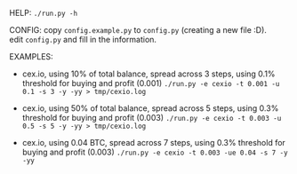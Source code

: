 
HELP:
`./run.py -h`

CONFIG:
copy `config.example.py` to `config.py` (creating a new file :D).  
edit `config.py` and fill in the information.

EXAMPLES:
 - cex.io, using 10% of total balance, spread across 3 steps, using 0.1% threshold for buying and profit (0.001)
`./run.py -e cexio -t 0.001 -u 0.1 -s 3 -y -yy > tmp/cexio.log`

 - cex.io, using 50% of total balance, spread across 5 steps, using 0.3% threshold for buying and profit (0.003)
`./run.py -e cexio -t 0.003 -u 0.5 -s 5 -y -yy > tmp/cexio.log`

 - cex.io, using 0.04 BTC, spread across 7 steps, using 0.3% threshold for buying and profit (0.003)
`./run.py -e cexio -t 0.003 -ue 0.04 -s 7 -y -yy`